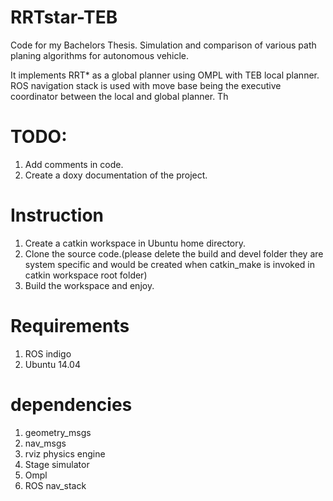 # RRTstar-TEB
Code for my Bachelors Thesis. Simulation and comparison of various path planing algorithms for autonomous vehicle. 

It implements RRT* as a global planner using OMPL with TEB local planner. ROS navigation stack is used with move base being the executive coordinator between the local and global planner. Th

# TODO:
1. Add comments in code.
2. Create a doxy documentation of the project.

# Instruction
1. Create a catkin workspace in Ubuntu home directory.
2. Clone the source code.(please delete the build and devel folder they are system specific and would be created when catkin_make is invoked in catkin workspace root folder)
3. Build the workspace and enjoy.

# Requirements
1. ROS indigo 
2. Ubuntu 14.04 

# dependencies 
1. geometry_msgs
2. nav_msgs 
3. rviz physics engine 
4. Stage simulator
5. Ompl
6. ROS nav_stack 
